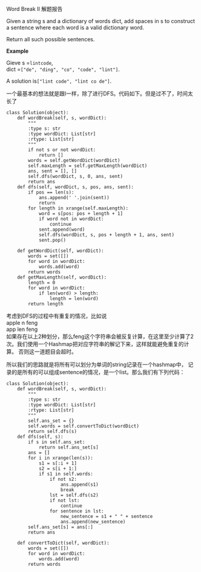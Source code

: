Word Break II 解题报告

Given a string s and a dictionary of words dict, add spaces in s to construct a sentence where each word is a valid dictionary word.

Return all such possible sentences.

**Example**

Gieve s =`lintcode`,  
dict =`["de", "ding", "co", "code", "lint"]`.

A solution is`["lint code", "lint co de"]`.

一个最基本的想法就是跟I一样，除了进行DFS。代码如下。但是过不了，时间太长了

```
class Solution(object):
    def wordBreak(self, s, wordDict):
        """
        :type s: str
        :type wordDict: List[str]
        :rtype: List[str]
        """
        if not s or not wordDict:
            return []
        words = self.getWordDict(wordDict)
        self.maxLength = self.getMaxLength(wordDict)
        ans, sent = [], []
        self.dfs(wordDict, s, 0, ans, sent)
        return ans
    def dfs(self, wordDict, s, pos, ans, sent):
        if pos == len(s):
            ans.append(' '.join(sent))
            return
        for length in xrange(self.maxLength):
            word = s[pos: pos + length + 1]
            if word not in wordDict:
                continue
            sent.append(word)
            self.dfs(wordDict, s, pos + length + 1, ans, sent)
            sent.pop()

    def getWordDict(self, wordDict):
        words = set([])
        for word in wordDict:
            words.add(word)
        return words
    def getMaxLength(self, wordDict):
        length = 0
        for word in wordDict:
            if len(word) > length:
                length = len(word)
        return length
```

考虑到DFS的过程中有重复的情况，比如说  
apple n feng  
app len feng  
如果存在以上2种划分，那么feng这个字符串会被反复计算，在这里至少计算了2次。我们使用一个Hashmap把对应字符串的解记下来，这样就能避免重复的计算。 否则这一道题目会超时。

所以我们的思路就是将所有可以划分为单词的string记录在一个hashmap中， 记录的是所有的可以组成sentence的情况，是一个list。那么我们有下列代码：

```
class Solution(object):
    def wordBreak(self, s, wordDict):
        """
        :type s: str
        :type wordDict: List[str]
        :rtype: List[str]
        """
        self.ans_set = {}
        self.words = self.convertToDict(wordDict)
        return self.dfs(s)
    def dfs(self, s):
        if s in self.ans_set:
            return self.ans_set[s]
        ans = []
        for i in xrange(len(s)):
            s1 = s[:i + 1]
            s2 = s[i + 1:]
            if s1 in self.words:
                if not s2:
                    ans.append(s1)
                    break
                lst = self.dfs(s2)
                if not lst:
                    continue
                for sentence in lst:
                    new_sentence = s1 + " " + sentence
                    ans.append(new_sentence)
        self.ans_set[s] = ans[:]
        return ans

    def convertToDict(self, wordDict):
        words = set([])
        for word in wordDict:
            words.add(word)
        return words
```



